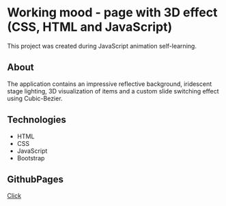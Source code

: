 # Working mood - page with 3D effect (CSS, HTML and JavaScript)
This project was created during JavaScript animation self-learning.

## About
The application contains an impressive reflective background, iridescent stage lighting, 3D visualization of items and a custom slide switching effect using Cubic-Bezier.

## Technologies
- HTML
- CSS
- JavaScript
- Bootstrap

## GithubPages
[Click](https://salnivlada.github.io/working-mood/)